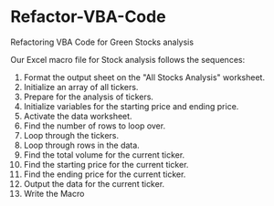 # Refactor-VBA-Code
Refactoring VBA Code for Green Stocks analysis

Our Excel macro file for Stock analysis follows the sequences:

1. Format the output sheet on the "All Stocks Analysis" worksheet.
2. Initialize an array of all tickers.
3. Prepare for the analysis of tickers.
4. Initialize variables for the starting price and ending price.
5. Activate the data worksheet.
6. Find the number of rows to loop over.
7. Loop through the tickers.
8. Loop through rows in the data.
9. Find the total volume for the current ticker.
10. Find the starting price for the current ticker.
11. Find the ending price for the current ticker.
12. Output the data for the current ticker.
13. Write the Macro
